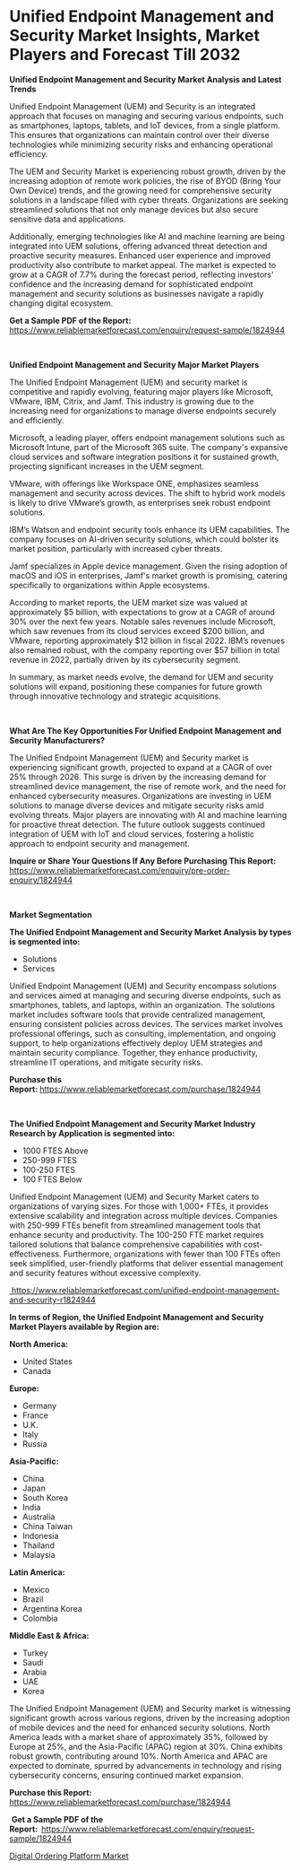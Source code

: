 <p><h1>Unified Endpoint Management and Security Market Insights, Market Players and Forecast Till 2032</h1></p><p><strong>Unified Endpoint Management and Security Market Analysis and Latest Trends</strong></p>
<p><p>Unified Endpoint Management (UEM) and Security is an integrated approach that focuses on managing and securing various endpoints, such as smartphones, laptops, tablets, and IoT devices, from a single platform. This ensures that organizations can maintain control over their diverse technologies while minimizing security risks and enhancing operational efficiency. </p><p>The UEM and Security Market is experiencing robust growth, driven by the increasing adoption of remote work policies, the rise of BYOD (Bring Your Own Device) trends, and the growing need for comprehensive security solutions in a landscape filled with cyber threats. Organizations are seeking streamlined solutions that not only manage devices but also secure sensitive data and applications. </p><p>Additionally, emerging technologies like AI and machine learning are being integrated into UEM solutions, offering advanced threat detection and proactive security measures. Enhanced user experience and improved productivity also contribute to market appeal. The market is expected to grow at a CAGR of 7.7% during the forecast period, reflecting investors' confidence and the increasing demand for sophisticated endpoint management and security solutions as businesses navigate a rapidly changing digital ecosystem.</p></p>
<p><strong>Get a Sample PDF of the Report:&nbsp;</strong> <a href="https://www.reliablemarketforecast.com/enquiry/request-sample/1824944?utm_campaign=2320&utm_medium=2&utm_source=Github&utm_content=ia&utm_term=09032025&utm_id=unified-endpoint-management-and-security">https://www.reliablemarketforecast.com/enquiry/request-sample/1824944</a></p>
<p>&nbsp;</p>
<p><strong>Unified Endpoint Management and Security Major Market Players</strong></p>
<p><p>The Unified Endpoint Management (UEM) and security market is competitive and rapidly evolving, featuring major players like Microsoft, VMware, IBM, Citrix, and Jamf. This industry is growing due to the increasing need for organizations to manage diverse endpoints securely and efficiently.</p><p>Microsoft, a leading player, offers endpoint management solutions such as Microsoft Intune, part of the Microsoft 365 suite. The company's expansive cloud services and software integration positions it for sustained growth, projecting significant increases in the UEM segment.</p><p>VMware, with offerings like Workspace ONE, emphasizes seamless management and security across devices. The shift to hybrid work models is likely to drive VMware’s growth, as enterprises seek robust endpoint solutions.</p><p>IBM’s Watson and endpoint security tools enhance its UEM capabilities. The company focuses on AI-driven security solutions, which could bolster its market position, particularly with increased cyber threats.</p><p>Jamf specializes in Apple device management. Given the rising adoption of macOS and iOS in enterprises, Jamf's market growth is promising, catering specifically to organizations within Apple ecosystems.</p><p>According to market reports, the UEM market size was valued at approximately $5 billion, with expectations to grow at a CAGR of around 30% over the next few years. Notable sales revenues include Microsoft, which saw revenues from its cloud services exceed $200 billion, and VMware, reporting approximately $12 billion in fiscal 2022. IBM’s revenues also remained robust, with the company reporting over $57 billion in total revenue in 2022, partially driven by its cybersecurity segment.</p><p>In summary, as market needs evolve, the demand for UEM and security solutions will expand, positioning these companies for future growth through innovative technology and strategic acquisitions.</p></p>
<p>&nbsp;</p>
<p><strong>What Are The Key Opportunities For Unified Endpoint Management and Security Manufacturers?</strong></p>
<p><p>The Unified Endpoint Management (UEM) and Security market is experiencing significant growth, projected to expand at a CAGR of over 25% through 2026. This surge is driven by the increasing demand for streamlined device management, the rise of remote work, and the need for enhanced cybersecurity measures. Organizations are investing in UEM solutions to manage diverse devices and mitigate security risks amid evolving threats. Major players are innovating with AI and machine learning for proactive threat detection. The future outlook suggests continued integration of UEM with IoT and cloud services, fostering a holistic approach to endpoint security and management.</p></p>
<p><strong>Inquire or Share Your Questions If Any Before Purchasing This Report:</strong> <a href="https://www.reliablemarketforecast.com/enquiry/pre-order-enquiry/1824944?utm_campaign=2320&utm_medium=2&utm_source=Github&utm_content=ia&utm_term=09032025&utm_id=unified-endpoint-management-and-security">https://www.reliablemarketforecast.com/enquiry/pre-order-enquiry/1824944</a></p>
<p>&nbsp;</p>
<p><strong>Market Segmentation</strong></p>
<p><strong>The Unified Endpoint Management and Security Market Analysis by types is segmented into:</strong></p>
<p><ul><li>Solutions</li><li>Services</li></ul></p>
<p><p>Unified Endpoint Management (UEM) and Security encompass solutions and services aimed at managing and securing diverse endpoints, such as smartphones, tablets, and laptops, within an organization. The solutions market includes software tools that provide centralized management, ensuring consistent policies across devices. The services market involves professional offerings, such as consulting, implementation, and ongoing support, to help organizations effectively deploy UEM strategies and maintain security compliance. Together, they enhance productivity, streamline IT operations, and mitigate security risks.</p></p>
<p><strong>Purchase this Report:&nbsp;</strong><a href="https://www.reliablemarketforecast.com/purchase/1824944?utm_campaign=2320&utm_medium=2&utm_source=Github&utm_content=ia&utm_term=09032025&utm_id=unified-endpoint-management-and-security">https://www.reliablemarketforecast.com/purchase/1824944</a></p>
<p>&nbsp;</p>
<p><strong>The Unified Endpoint Management and Security Market Industry Research by Application is segmented into:</strong></p>
<p><ul><li>1000 FTES Above</li><li>250-999 FTES</li><li>100-250 FTES</li><li>100 FTES Below</li></ul></p>
<p><p>Unified Endpoint Management (UEM) and Security Market caters to organizations of varying sizes. For those with 1,000+ FTEs, it provides extensive scalability and integration across multiple devices. Companies with 250-999 FTEs benefit from streamlined management tools that enhance security and productivity. The 100-250 FTE market requires tailored solutions that balance comprehensive capabilities with cost-effectiveness. Furthermore, organizations with fewer than 100 FTEs often seek simplified, user-friendly platforms that deliver essential management and security features without excessive complexity.</p></p>
<p><a href="https://www.reliablemarketforecast.com/unified-endpoint-management-and-security-r1824944?utm_campaign=2320&utm_medium=2&utm_source=Github&utm_content=ia&utm_term=09032025&utm_id=unified-endpoint-management-and-security">&nbsp;https://www.reliablemarketforecast.com/unified-endpoint-management-and-security-r1824944</a></p>
<p><strong>In terms of Region, the Unified Endpoint Management and Security Market Players available by Region are:</strong></p>
<p>
    <p> <strong> North America: </strong>
        <ul>
            <li>United States</li>
            <li>Canada</li>
        </ul>
        </p> 
    <p> <strong> Europe: </strong>
        <ul>
            <li>Germany</li>
            <li>France</li>
            <li>U.K.</li>
            <li>Italy</li>
            <li>Russia</li>
        </ul>
        </p> 
    <p> <strong> Asia-Pacific: </strong>
        <ul>
            <li>China</li>
            <li>Japan</li>
            <li>South Korea</li>
            <li>India</li>
            <li>Australia</li>
            <li>China Taiwan</li>
            <li>Indonesia</li>
            <li>Thailand</li>
            <li>Malaysia</li>
        </ul>
        </p> 
    <p> <strong> Latin America: </strong>
        <ul>
            <li>Mexico</li>
            <li>Brazil</li>
            <li>Argentina Korea</li>
            <li>Colombia</li>
        </ul>
        </p> 
    <p> <strong> Middle East & Africa: </strong>
        <ul>
            <li>Turkey</li>
            <li>Saudi</li>
            <li>Arabia</li>
            <li>UAE</li>
            <li>Korea</li>
        </ul>
    </p>
    </p>
<p><p>The Unified Endpoint Management (UEM) and Security market is witnessing significant growth across various regions, driven by the increasing adoption of mobile devices and the need for enhanced security solutions. North America leads with a market share of approximately 35%, followed by Europe at 25%, and the Asia-Pacific (APAC) region at 30%. China exhibits robust growth, contributing around 10%. North America and APAC are expected to dominate, spurred by advancements in technology and rising cybersecurity concerns, ensuring continued market expansion.</p></p>
<p><strong>Purchase this Report: </strong><a href="https://www.reliablemarketforecast.com/purchase/1824944?utm_campaign=2320&utm_medium=2&utm_source=Github&utm_content=ia&utm_term=09032025&utm_id=unified-endpoint-management-and-security">https://www.reliablemarketforecast.com/purchase/1824944</a></p>
<p>&nbsp;<strong>Get a Sample PDF of the Report:&nbsp;&nbsp;</strong><a href="https://www.reliablemarketforecast.com/enquiry/request-sample/1824944?utm_campaign=2320&utm_medium=2&utm_source=Github&utm_content=ia&utm_term=09032025&utm_id=unified-endpoint-management-and-security">https://www.reliablemarketforecast.com/enquiry/request-sample/1824944</a></p>
<p><strong></strong></p>
<p><p><a href="https://github.com/cheryjhonson/Market-Research-Report-List-1/blob/main/digital-ordering-platform-market.md?utm_campaign=2320&utm_medium=2&utm_source=Github&utm_content=ia&utm_term=09032025&utm_id=unified-endpoint-management-and-security">Digital Ordering Platform Market</a></p></p>